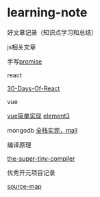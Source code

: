 # learning-note
好文章记录（知识点学习和总结）

js相关文章

手写[promise](https://github.com/leocoder351/my-promise)




react

[30-Days-Of-React](https://github.com/Asabeneh/30-Days-Of-React)

vue

[vue简单实现](https://github.com/cuixiaorui/mini-vue)
[element3](https://github.com/hug-sun/element3)

mongodb
[全栈实现，mall](https://github.com/macrozheng/mall)


编译原理

[the-super-tiny-compiler](https://github.com/jamiebuilds/the-super-tiny-compiler)

优秀开元项目记录

[source-map](https://github.com/macrozheng/mall)


